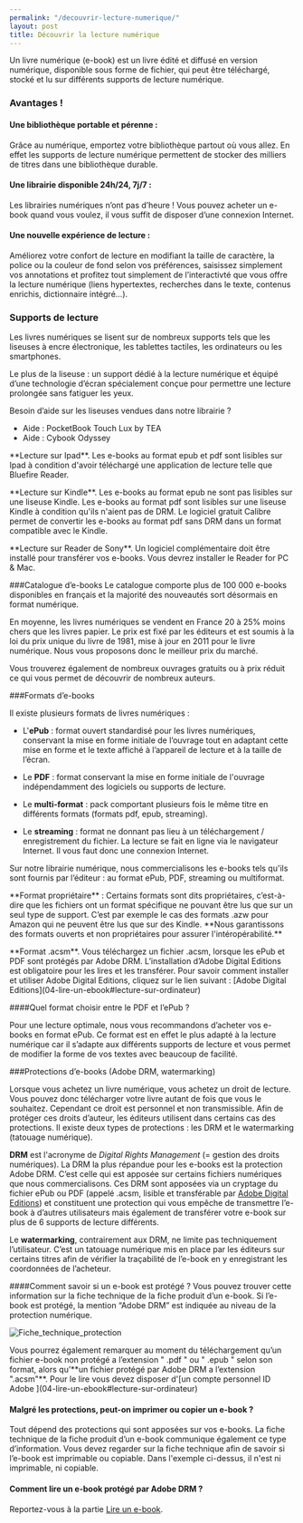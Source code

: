 ```yaml
---
permalink: "/decouvrir-lecture-numerique/"
layout: post
title: Découvrir la lecture numérique
---
```


Un livre numérique (e-book) est un livre édité et diffusé en version numérique, disponible sous forme de fichier, qui peut être téléchargé, stocké et lu sur différents supports de lecture numérique.

### Avantages !

#### Une bibliothèque portable et pérenne :
Grâce au numérique, emportez votre bibliothèque partout où vous allez. En effet les supports de lecture numérique permettent de stocker des milliers de titres dans une bibliothèque durable.

#### Une librairie disponible 24h/24, 7j/7 :
Les librairies numériques n’ont pas d’heure ! Vous pouvez acheter un e-book quand vous voulez, il vous suffit de disposer d’une connexion Internet.

#### Une nouvelle expérience de lecture :
Améliorez votre confort de lecture en modifiant la taille de caractère, la police ou la couleur de fond selon vos préférences, saisissez simplement vos annotations et profitez tout simplement de l’interactivté que vous offre la lecture numérique (liens hypertextes, recherches dans le texte, contenus enrichis, dictionnaire intégré…).

### Supports de lecture

Les livres numériques se lisent sur de nombreux supports tels que les liseuses à encre électronique, les tablettes tactiles, les ordinateurs ou les smartphones.

Le plus de la liseuse : un support dédié à la lecture numérique et équipé d’une technologie d’écran spécialement conçue pour permettre une lecture prolongée sans fatiguer les yeux.

Besoin d’aide sur les liseuses vendues dans notre librairie ?

- Aide : PocketBook Touch Lux by TEA
- Aide : Cybook Odyssey

<p class="warning">**Lecture sur Ipad**.
Les e-books au format epub et pdf sont lisibles sur Ipad à condition d'avoir téléchargé une application de lecture telle que Bluefire Reader.</p>

<p class="warning">**Lecture sur Kindle**. Les e-books au format epub ne sont pas lisibles sur une liseuse Kindle.
Les e-books au format pdf sont lisibles sur une liseuse Kindle à condition qu'ils n'aient pas de DRM. Le logiciel gratuit Calibre permet de convertir les e-books au format pdf sans DRM dans un format compatible avec le Kindle.</p>

<p class="warning">**Lecture sur Reader de Sony**. Un logiciel complémentaire doit être installé pour transférer vos e-books. Vous devrez installer le Reader for PC & Mac.</p>

###Catalogue d’e-books
Le catalogue comporte plus de 100 000 e-books disponibles en français et la majorité des nouveautés sort désormais en format numérique.

En moyenne, les livres numériques se vendent en France 20 à 25% moins chers que les livres papier. Le prix est fixé par les éditeurs et est soumis à la loi du prix unique du livre de 1981, mise à jour en 2011 pour le livre numérique. Nous vous proposons donc le meilleur prix du marché.

Vous trouverez également de nombreux ouvrages gratuits ou à prix réduit ce qui vous permet de découvrir de nombreux auteurs.

###Formats d’e-books

Il existe plusieurs formats de livres numériques :

* L'**ePub** : format ouvert standardisé pour les livres numériques, conservant la mise en forme initiale de l’ouvrage tout en adaptant cette mise en forme et le texte affiché à l’appareil de lecture et à la taille de l’écran.

* Le **PDF** : format conservant la mise en forme initiale de l'ouvrage indépendamment des logiciels ou supports de lecture.

* Le **multi-format** : pack comportant plusieurs fois le même titre en différents formats (formats pdf, epub, streaming).

* Le **streaming** : format ne donnant pas lieu à un téléchargement / enregistrement du fichier. La lecture se fait en ligne via le navigateur Internet. Il vous faut donc une connexion Internet.

Sur notre librairie numérique, nous commercialisons les e-books tels qu'ils sont fournis par l’éditeur : au format ePub, PDF, streaming ou multiformat.

<p class="warning">**Format propriétaire** : Certains formats sont dits propriétaires, c’est-à-dire que les fichiers ont un format spécifique ne pouvant être lus que sur un seul type de support. C’est par exemple le cas des formats .azw pour Amazon qui ne peuvent être lus que sur des Kindle. **Nous garantissons des formats ouverts et non propriétaires pour assurer l'intéropérabilité.**</p>

<p class="warning">**Format .acsm**. Vous téléchargez un fichier .acsm, lorsque les ePub et PDF sont protégés par Adobe DRM. L’installation d’Adobe Digital Editions est obligatoire pour les lires et les transférer. Pour savoir comment installer et utiliser Adobe Digital Editions, cliquez sur le lien suivant : [Adobe Digital Editions](04-lire-un-ebook#lecture-sur-ordinateur)</p>

####Quel format choisir entre le PDF et l’ePub ?

Pour une lecture optimale, nous vous recommandons d’acheter vos e-books en format ePub. Ce format est en effet le plus adapté à la lecture numérique car il s’adapte aux différents supports de lecture et vous permet de
modifier la forme de vos textes avec beaucoup de facilité.

###Protections d’e-books (Adobe DRM, watermarking)

Lorsque vous achetez un livre numérique, vous achetez un droit de lecture. Vous pouvez donc télécharger votre livre autant de fois que vous le souhaitez. Cependant ce droit est personnel et non transmissible.
Afin de protéger ces droits d’auteur, les éditeurs utilisent dans certains cas des protections.
Il existe deux types de protections : les DRM et le watermarking (tatouage numérique).

**DRM** est l'acronyme de *Digital Rights Management* (= gestion des droits numériques). La DRM la plus répandue pour les e-books est la protection Adobe DRM. C’est celle qui est apposée sur certains fichiers numériques que nous commercialisons. Ces DRM sont apposées via un cryptage du fichier ePub ou PDF (appelé .acsm, lisible et transférable par [Adobe Digital Editions](04-lire-un-ebook#lecture-sur-ordinateur)) et constituent une protection qui vous empêche de transmettre l’e-book à d’autres utilisateurs mais également de transférer votre e-book sur plus de 6 supports de lecture différents.

Le **watermarking**, contrairement aux DRM, ne limite pas techniquement l’utilisateur. C’est un tatouage numérique mis en place par les éditeurs sur certains titres afin de vérifier la traçabilité de l’e-book en y enregistrant les coordonnées de l’acheteur.


####Comment savoir si un e-book est protégé ?
Vous pouvez trouver cette information sur la fiche technique de la fiche produit d’un e-book. Si l’e-book est protégé, la mention “Adobe DRM” est indiquée au niveau de la protection numérique.

![Fiche_technique_protection](media/help-pages/02_Decouvrir_la_lecture_numerique_2_MB.jpg)

<p class="warning">Vous pourrez également remarquer au moment du téléchargement qu’un fichier e-book non protégé a l’extension " .pdf " ou " .epub " selon son format, alors qu’**un fichier protégé par Adobe DRM a l’extension ".acsm"**. Pour le lire vous devez disposer d'[un compte personnel ID Adobe ](04-lire-un-ebook#lecture-sur-ordinateur)</p>

#### Malgré les protections, peut-on imprimer ou copier un e-book ?
Tout dépend des protections qui sont apposées sur vos e-books. La fiche technique de la fiche produit d’un e-book communique également ce type d’information. Vous devez regarder sur la fiche technique afin de savoir si l’e-book est imprimable ou copiable. Dans l'exemple ci-dessus, il n'est ni imprimable, ni copiable.

#### Comment lire un e-book protégé par Adobe DRM ?
Reportez-vous à la partie [Lire un e-book](04-lire-un-ebook).
